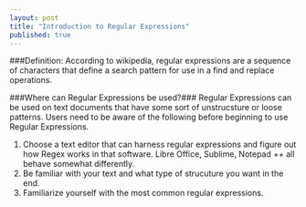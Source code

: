 ```yaml
---
layout: post
title: "Introduction to Regular Expressions"
published: true
---
```


###Definition: According to wikipedia, regular expressions are a sequence of characters that define a search pattern for use in a find and replace operations.

###Where can Regular Expressions be used?###
Regular Expressions can be used on text documents that have some sort of unstrucsture or loose patterns. Users need to be aware of the following before beginning to use Regular Expressions.
1. Choose a text editor that can harness regular expressions and figure out how Regex works in that software. Libre Office, Sublime, Notepad ++ all behave somewhat differently.
2. Be familiar with your text and what type of strucuture you want in the end. 
3. Familiarize yourself with the most common regular expressions.
